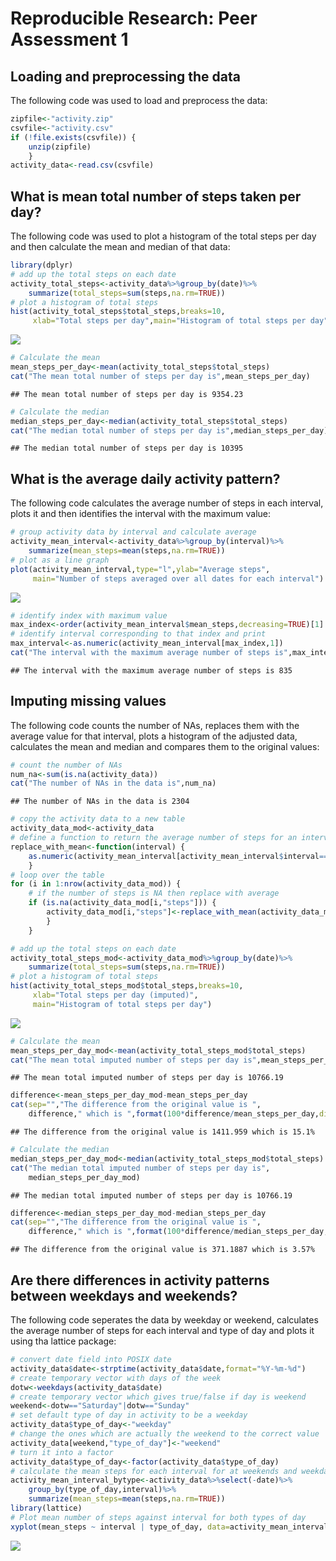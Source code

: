 # Reproducible Research: Peer Assessment 1


## Loading and preprocessing the data

The following code was used to load and preprocess the data:


```r
zipfile<-"activity.zip"
csvfile<-"activity.csv"
if (!file.exists(csvfile)) {
    unzip(zipfile)    
    }
activity_data<-read.csv(csvfile)
```

## What is mean total number of steps taken per day?

The following code was used to plot a histogram of the total
steps per day and then calculate the mean and median of that data:


```r
library(dplyr)
# add up the total steps on each date
activity_total_steps<-activity_data%>%group_by(date)%>%
    summarize(total_steps=sum(steps,na.rm=TRUE))
# plot a histogram of total steps
hist(activity_total_steps$total_steps,breaks=10,
     xlab="Total steps per day",main="Histogram of total steps per day")
```

![](PA1_template_files/figure-html/mean_steps_per_day-1.png) 

```r
# Calculate the mean
mean_steps_per_day<-mean(activity_total_steps$total_steps)
cat("The mean total number of steps per day is",mean_steps_per_day)
```

```
## The mean total number of steps per day is 9354.23
```

```r
# Calculate the median
median_steps_per_day<-median(activity_total_steps$total_steps)
cat("The median total number of steps per day is",median_steps_per_day)
```

```
## The median total number of steps per day is 10395
```

## What is the average daily activity pattern?

The following code calculates the average number of steps in each
interval, plots it and then identifies the interval with the
maximum value:


```r
# group activity data by interval and calculate average
activity_mean_interval<-activity_data%>%group_by(interval)%>%
    summarize(mean_steps=mean(steps,na.rm=TRUE))
# plot as a line graph
plot(activity_mean_interval,type="l",ylab="Average steps",
     main="Number of steps averaged over all dates for each interval")
```

![](PA1_template_files/figure-html/dailypattern-1.png) 

```r
# identify index with maximum value
max_index<-order(activity_mean_interval$mean_steps,decreasing=TRUE)[1]
# identify interval corresponding to that index and print
max_interval<-as.numeric(activity_mean_interval[max_index,1])
cat("The interval with the maximum average number of steps is",max_interval)
```

```
## The interval with the maximum average number of steps is 835
```

## Imputing missing values

The following code counts the number of NAs, replaces them with the
average value for that interval, plots a histogram of the adjusted
data, calculates the mean and median and compares them to
the original values:


```r
# count the number of NAs
num_na<-sum(is.na(activity_data))
cat("The number of NAs in the data is",num_na)
```

```
## The number of NAs in the data is 2304
```

```r
# copy the activity data to a new table
activity_data_mod<-activity_data
# define a function to return the average number of steps for an interval
replace_with_mean<-function(interval) {
    as.numeric(activity_mean_interval[activity_mean_interval$interval==interval,2])
    }
# loop over the table
for (i in 1:nrow(activity_data_mod)) {
    # if the number of steps is NA then replace with average
    if (is.na(activity_data_mod[i,"steps"])) {
        activity_data_mod[i,"steps"]<-replace_with_mean(activity_data_mod[i,"interval"])
        }
    }

# add up the total steps on each date
activity_total_steps_mod<-activity_data_mod%>%group_by(date)%>%
    summarize(total_steps=sum(steps,na.rm=TRUE))
# plot a histogram of total steps
hist(activity_total_steps_mod$total_steps,breaks=10,
     xlab="Total steps per day (imputed)",
     main="Histogram of total steps per day")
```

![](PA1_template_files/figure-html/imputing-1.png) 

```r
# Calculate the mean
mean_steps_per_day_mod<-mean(activity_total_steps_mod$total_steps)
cat("The mean total imputed number of steps per day is",mean_steps_per_day_mod)
```

```
## The mean total imputed number of steps per day is 10766.19
```

```r
difference<-mean_steps_per_day_mod-mean_steps_per_day
cat(sep="","The difference from the original value is ",
    difference," which is ",format(100*difference/mean_steps_per_day,digits=3),"%")
```

```
## The difference from the original value is 1411.959 which is 15.1%
```

```r
# Calculate the median
median_steps_per_day_mod<-median(activity_total_steps_mod$total_steps)
cat("The median total imputed number of steps per day is",
    median_steps_per_day_mod)
```

```
## The median total imputed number of steps per day is 10766.19
```

```r
difference<-median_steps_per_day_mod-median_steps_per_day
cat(sep="","The difference from the original value is ",
    difference," which is ",format(100*difference/median_steps_per_day,digits=3),"%")
```

```
## The difference from the original value is 371.1887 which is 3.57%
```

## Are there differences in activity patterns between weekdays and weekends?

The following code seperates the data by weekday or weekend, calculates
the average number of steps for each interval and type of day and
plots it using tha lattice package:


```r
# convert date field into POSIX date
activity_data$date<-strptime(activity_data$date,format="%Y-%m-%d")
# create temporary vector with days of the week
dotw<-weekdays(activity_data$date)
# create temporary vector which gives true/false if day is weekend
weekend<-dotw=="Saturday"|dotw=="Sunday"
# set default type of day in activity to be a weekday
activity_data$type_of_day<-"weekday"
# change the ones which are actually the weekend to the correct value
activity_data[weekend,"type_of_day"]<-"weekend"
# turn it into a factor
activity_data$type_of_day<-factor(activity_data$type_of_day)
# calculate the mean steps for each interval for at weekends and weekdays
activity_mean_interval_bytype<-activity_data%>%select(-date)%>%
    group_by(type_of_day,interval)%>%
    summarize(mean_steps=mean(steps,na.rm=TRUE))
library(lattice)
# Plot mean number of steps against interval for both types of day
xyplot(mean_steps ~ interval | type_of_day, data=activity_mean_interval_bytype,layout=c(1,2),type="l",ylab="Number of steps",xlab="Interval")
```

![](PA1_template_files/figure-html/weekend-1.png) 

